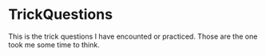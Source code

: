 # TrickQuestions

This is the trick questions I have encounted or practiced. Those are the one took me some time to think.
